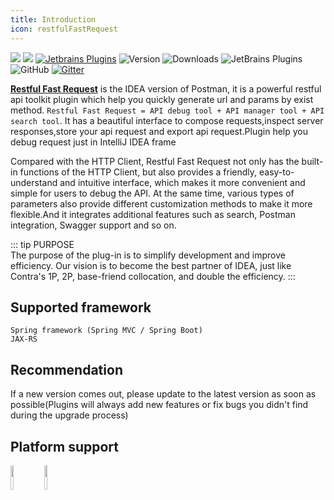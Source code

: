 ```yaml
---
title: Introduction
icon: restfulFastRequest
---
```


[![](https://badgen.net/badge/Github/fast-request/21D789?icon=github)](https://github.com/dromara/fast-request)
[![](https://img.shields.io/static/v1?label=Gitee&message=fast-request&color=FF318C&logo=gitee)](https://gitee.com/dromara/fast-request)
[![Jetbrains Plugins][plugin-img]][plugin] ![Version](https://img.shields.io/jetbrains/plugin/v/16988?logo=IntelliJ%20IDEA) ![Downloads](https://img.shields.io/jetbrains/plugin/d/16988?color=FE2857) ![JetBrains Plugins](https://img.shields.io/jetbrains/plugin/r/rating/16988) ![GitHub](https://img.shields.io/github/license/dromara/fast-request?color=087CFA) [![Gitter](https://badges.gitter.im/fastRequest/community.svg)](https://gitter.im/fastRequest/community?utm_source=badge&utm_medium=badge&utm_campaign=pr-badge)

[**Restful Fast Request**](https://plugins.jetbrains.com/plugin/16988-fast-request) is the IDEA version of Postman, it is a powerful restful api toolkit plugin which help you quickly generate url and params by exist method.
`Restful Fast Request = API debug tool + API manager tool + API search tool`. It has a beautiful interface to compose requests,inspect server
responses,store your api request and export api request.Plugin help you debug request just in IntelliJ IDEA frame

Compared with the HTTP Client, Restful Fast Request not only has the built-in functions of the HTTP Client, but also
provides a friendly, easy-to-understand and intuitive interface, which makes it more convenient and simple for users to
debug the API. At the same time, various types of parameters also provide different customization methods to make it
more flexible.And it integrates additional features such as search, Postman integration, Swagger support and so on.

::: tip PURPOSE  
The purpose of the plug-in is to simplify development and improve efficiency. Our vision is to become the best partner of IDEA, just like Contra's 1P, 2P, base-friend collocation, and double the efficiency.
:::

## Supported framework

```
Spring framework (Spring MVC / Spring Boot)
JAX-RS
```


## Recommendation

If a new version comes out, please update to the latest version as soon as possible(Plugins will always add new features
or fix bugs you didn't find during the upgrade process)


## Platform support

<a href="https://www.jetbrains.com"><img src="https://resources.jetbrains.com/storage/products/company/brand/logos/jb_beam.svg" width = "10%" /></a>
<a href="https://www.jetbrains.com/idea"><img src="https://resources.jetbrains.com/storage/products/company/brand/logos/IntelliJ_IDEA_icon.svg" width = "10%" /></a>



[plugin]: https://plugins.jetbrains.com/plugin/16988

[plugin-img]: https://img.shields.io/badge/plugin-FastRequest-x.svg?logo=IntelliJ%20IDEA